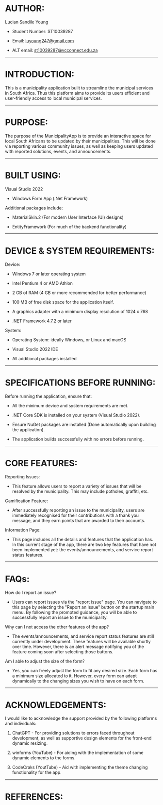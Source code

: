 
# AUTHOR:

Lucian Sandile Young
- Student Number: ST10039287
 
- Email: luyoung247@gmail.com
  
- ALT email: st10039287@vcconnect.edu.za

----------------------------------------------------------------------------------------------------

# INTRODUCTION:

This is a municipality application built to streamline the municipal services in South Africa.
Thus this platform aims to provide its users efficient and user-friendly access to local municipal services.

----------------------------------------------------------------------------------------------------

# PURPOSE:

The purpose of the MunicipalityApp is to provide an interactive space for local South Africans to be updated by their municipalities.
This will be done via reporting various community issues, as well as keeping users updated with reported solutions, events, and announcements.

----------------------------------------------------------------------------------------------------

# BUILT USING:

Visual Studio 2022

- Windows Form App (.Net Framework)

Additional packages include:

- MaterialSkin.2 (For modern User Interface (UI) designs)
  
- EntityFramework (For much of the backend functionality)

----------------------------------------------------------------------------------------------------

# DEVICE & SYSTEM REQUIREMENTS:

Device:

- Windows 7 or later operating system
  
- Intel Pentium 4 or AMD Athlon
  
- 2 GB of RAM (4 GB or more recommended for better performance)
  
- 100 MB of free disk space for the application itself.
  
- A graphics adapter with a minimum display resolution of 1024 x 768
  
- .NET Framework 4.7.2 or later

System:

- Operating System: ideally Windows, or Linux and macOS
  
- Visual Studio 2022 IDE
  
- All additional packages installed
  

----------------------------------------------------------------------------------------------------

# SPECIFICATIONS BEFORE RUNNING:

Before running the application, ensure that:

- All the minimum device and system requirements are met.
  
- .NET Core SDK is installed on your system (Visual Studio 2022).
  
- Ensure NuGet packages are installed (Done automatically upon building the application).
  
- The application builds successfully with no errors before running.

----------------------------------------------------------------------------------------------------

# CORE FEATURES:

 Reporting Issues: 
 
- This feature allows users to report a variety of issues that will be resolved by the municipality.
  This may include potholes, graffiti, etc.

Gamification Feature: 

- After successfully reporting an issue to the municipality, users are immediately recognised for their contributions
  with a thank you message, and they earn points that are awarded to their accounts.

Information Page: 

- This page includes all the details and features that the application has. In this current stage of the app, there are
  two key features that have not been implemented yet: the events/announcements, and service report status features.

----------------------------------------------------------------------------------------------------

# FAQs:

How do I report an issue?

- Users can report issues via the "report issue" page. You can navigate to this page by selecting the "Report an Issue" button on
  the startup main menu. By following the prompted guidance, you will be able to successfully report an issue to the municipality.

Why can I not access the other features of the app?

- The events/announcements, and service report status features are still currently under development. These features will be available shortly
  over time. However, there is an alert message notifying you of the feature coming soon after selecting those buttons.

Am I able to adjust the size of the form?

- Yes, you can freely adjust the form to fit any desired size. Each form has a minimum size allocated to it. However, every form can adapt dynamically
  to the changing sizes you wish to have on each form.

----------------------------------------------------------------------------------------------------

# ACKNOWLEDGEMENTS:

I would like to acknowledge the support provided by the following platforms and individuals:

1. ChatGPT - For providing solutions to errors faced throughout development, as well as supportive design elements for the front-end dynamic resizing.

2. winforms (YouTube) - For aiding with the implementation of some dynamic elements to the forms.

3. CodeCraks (YoutTube) - Aid with implementing the theme changing functionality for the app.

----------------------------------------------------------------------------------------------------

# REFERENCES:
